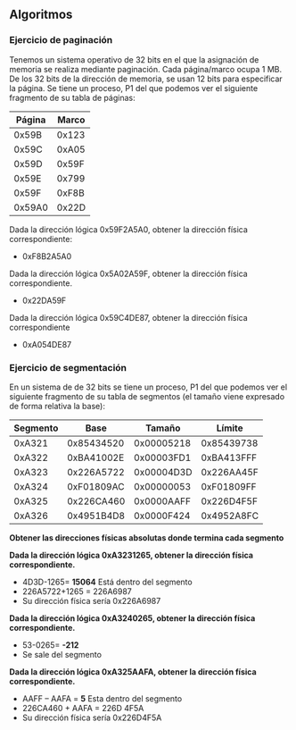 ## Algoritmos

### Ejercicio de paginación

Tenemos un sistema operativo de 32 bits en el que la asignación de memoria se realiza mediante paginación. 
Cada página/marco ocupa 1 MB. De los 32 bits de la dirección de memoria, se usan 12 bits para especificar la página. 
Se tiene un proceso, P1 del que podemos ver el siguiente fragmento de su tabla de páginas:

| Página | Marco |
| ------ | ----- |
| 0x59B  | 0x123 |
| 0x59C  | 0xA05 |
| 0x59D  | 0x59F |
| 0x59E  | 0x799 |
| 0x59F  | 0xF8B |
| 0x59A0 | 0x22D |

Dada la dirección lógica 0x59F2A5A0, obtener la dirección física correspondiente:
- 0xF8B2A5A0

Dada la dirección lógica 0x5A02A59F, obtener la dirección física correspondiente.
- 0x22DA59F

Dada la dirección lógica 0x59C4DE87, obtener la dirección física correspondiente
- 0xA054DE87

### Ejercicio de segmentación

En un sistema de de 32 bits se tiene un proceso, P1 del que podemos ver el siguiente fragmento de su tabla de segmentos (el tamaño viene expresado de forma relativa la base):

| Segmento | Base       | Tamaño     | Límite     |
| -------- | ---------- | ---------- | ---------- |
| 0xA321   | 0x85434520 | 0x00005218 | 0x85439738 |
| 0xA322   | 0xBA41002E | 0x00003FD1 | 0xBA413FFF |
| 0xA323   | 0x226A5722 | 0x00004D3D | 0x226AA45F |
| 0xA324   | 0xF01809AC | 0x00000053 | 0xF01809FF |
| 0xA325   | 0x226CA460 | 0x0000AAFF | 0x226D4F5F |
| 0xA326   | 0x4951B4D8 | 0x0000F424 | 0x4952A8FC |

**Obtener las direcciones físicas absolutas donde termina cada segmento**

**Dada la dirección lógica 0xA3231265, obtener la dirección física correspondiente.**

- 4D3D-1265= **15064** Está dentro del segmento 
- 226A5722+1265 = 226A6987 
- Su dirección física sería 0x226A6987

**Dada la dirección lógica 0xA3240265, obtener la dirección física correspondiente.**

- 53-0265= **-212** 
- Se sale del segmento

**Dada la dirección lógica 0xA325AAFA, obtener la dirección física correspondiente.**

- AAFF – AAFA = **5** Esta dentro del segmento 
- 226CA460 + AAFA = 226D 4F5A 
- Su dirección física sería 0x226D4F5A





